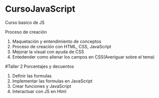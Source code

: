 # CursoJavaScript
Curso basico de JS


Proceso de creación

1. Maquetación y entendimiento de conceptos
2. Proceso de creación con HTML, CSS, JavaScript
3. Mejorar la visual con ayuda de CSS
4. Entedender como alienar los campos en CSS(Averiguar sobre el tema)


#Taller 2 Porcentajes y decuentos

1. Definir las formulas
2. Implementar las formulas en JavaScript
3. Crear funciones y JavaScript
4. Interactuar con JS en Html


